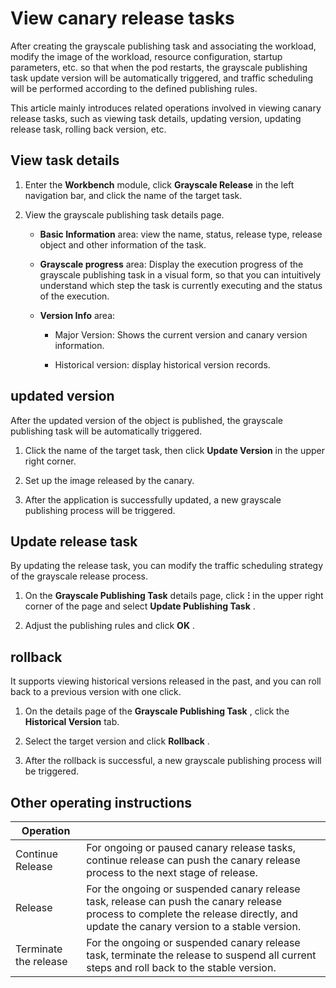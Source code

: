 # View canary release tasks

After creating the grayscale publishing task and associating the workload, modify the image of the workload, resource configuration, startup parameters, etc. so that when the pod restarts, the grayscale publishing task update version will be automatically triggered, and traffic scheduling will be performed according to the defined publishing rules.

This article mainly introduces related operations involved in viewing canary release tasks, such as viewing task details, updating version, updating release task, rolling back version, etc.

## View task details

1. Enter the __Workbench__ module, click __Grayscale Release__ in the left navigation bar, and click the name of the target task.

    <!--![]()screenshots-->

2. View the grayscale publishing task details page.

    - __Basic Information__ area: view the name, status, release type, release object and other information of the task.

    - __Grayscale progress__ area: Display the execution progress of the grayscale publishing task in a visual form, so that you can intuitively understand which step the task is currently executing and the status of the execution.

    - __Version Info__ area:

        - Major Version: Shows the current version and canary version information.
        - Historical version: display historical version records.

          <!--![]()screenshots-->

## updated version

After the updated version of the object is published, the grayscale publishing task will be automatically triggered.

1. Click the name of the target task, then click __Update Version__ in the upper right corner.

    <!--![]()screenshots-->

2. Set up the image released by the canary.

    <!--![]()screenshots-->

3. After the application is successfully updated, a new grayscale publishing process will be triggered.

    <!--![]()screenshots-->

## Update release task

By updating the release task, you can modify the traffic scheduling strategy of the grayscale release process.

1. On the __Grayscale Publishing Task__ details page, click __ⵗ__ in the upper right corner of the page and select __Update Publishing Task__ .

    <!--![]()screenshots-->

2. Adjust the publishing rules and click __OK__ .

    <!--![]()screenshots-->

## rollback

It supports viewing historical versions released in the past, and you can roll back to a previous version with one click.

1. On the details page of the __Grayscale Publishing Task__ , click the __Historical Version__ tab.

    <!--![]()screenshots-->

2. Select the target version and click __Rollback__ .

    <!--![]()screenshots-->

3. After the rollback is successful, a new grayscale publishing process will be triggered.

    <!--![]()screenshots-->

## Other operating instructions

| Operation | |
| --- | --- |
| Continue Release | For ongoing or paused canary release tasks, continue release can push the canary release process to the next stage of release. |
| Release | For the ongoing or suspended canary release task, release can push the canary release process to complete the release directly, and update the canary version to a stable version. |
| Terminate the release | For the ongoing or suspended canary release task, terminate the release to suspend all current steps and roll back to the stable version. |